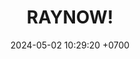 ---
layout: teamCard
permalink: /team/:title.html
categories: LA2024JN
maincover: /assets/logos/BDLF.png
puntosLJMAYO24:
date: 2024-05-02 10:29:20 +0700
title: RAYNOW!
tag: johto042024
color: black
puntosLJ202404: 12
grupo: sur
background: '#F16C38'
cover: /assets/ver.png
team: RAYNOW!
ID: RN
status: <i class="fa-solid fa-check"></i>
#PARTIDO 1
j1: RONDA 1
p1: GOD O
pp1: RN
r1: 
bg1: rock
rr1: 
#PARTIDO 2
j2: RONDA 2
p2: GOLD S
pp2: RN
bg2: rock
r2: 
rr2:
#PARTIDO 3
j3: RONDA 3
p3: P1
pp3: RN
bg3: rock
r3: 
rr3:
#PARTIDO 4
j4: RONDA 4
p4: RN
pp4: SSI
bg4: rock
r4: 
rr4:
#PARTIDO 5
j5: RONDA 5
p5: IL
pp5: RN
bg5: rock
r5: 
rr5:
#PARTIDO 6
j6: RONDA 6
p6: GOD G
pp6: RN
bg6: rock
r6: 
rr6: 
#PARTIDO 7
j7: RONDA 7
p7:  GOLD V
pp7: RN
bg7: rock
r7: 
rr7: 
#PARTIDO 8
j8: RONDA 8
p8: HGSS
pp8: RN
bg8: rock
rr8: 
r8: 
#PARTIDO 9
j9: RONDA 9
p9:  HGHG
pp9: RN
bg9: rock
r9: 
rr9:
#PARTIDO 10
j10: RONDA 10
p10: RN
pp10: TSF
bg10: rock
r10: 
rr10: 
#PARTIDO 11
j11: RONDA 11
p11: BNT
pp11: RN
bg11: rock
r11: 
rr11:
stream: <i class="fa-brands fa-twitch text-white"></i>
dia: 19
hora: '21:10'
---